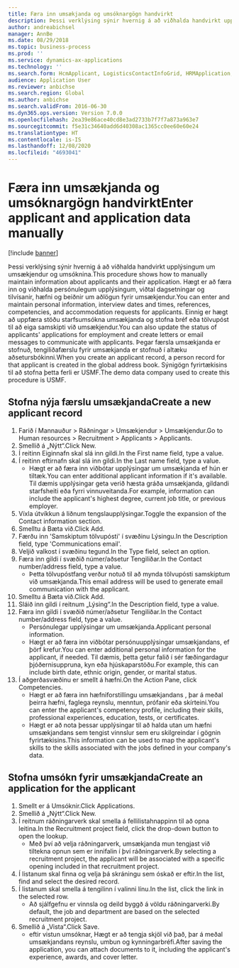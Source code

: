 ```yaml
---
title: Færa inn umsækjanda og umsóknargögn handvirkt
description: Þessi verklýsing sýnir hvernig á að viðhalda handvirkt upplýsingum um umsækjendur og umsóknina.
author: andreabichsel
manager: AnnBe
ms.date: 08/29/2018
ms.topic: business-process
ms.prod: ''
ms.service: dynamics-ax-applications
ms.technology: ''
ms.search.form: HcmApplicant, LogisticsContactInfoGrid, HRMApplication,  DirPartyTable
audience: Application User
ms.reviewer: anbichse
ms.search.region: Global
ms.author: anbichse
ms.search.validFrom: 2016-06-30
ms.dyn365.ops.version: Version 7.0.0
ms.openlocfilehash: 2ea39e86ace40cd8e3ad2733b7f7f7a873a963e7
ms.sourcegitcommit: f5e31c34640add6d40308ac1365cc0ee60e60e24
ms.translationtype: HT
ms.contentlocale: is-IS
ms.lasthandoff: 12/08/2020
ms.locfileid: "4693041"
---
```

# <a name="enter-applicant-and-application-data-manually"></a><span data-ttu-id="821b8-103">Færa inn umsækjanda og umsóknargögn handvirkt</span><span class="sxs-lookup"><span data-stu-id="821b8-103">Enter applicant and application data manually</span></span>

[!include [banner](../../includes/banner.md)]

<span data-ttu-id="821b8-104">Þessi verklýsing sýnir hvernig á að viðhalda handvirkt upplýsingum um umsækjendur og umsóknina.</span><span class="sxs-lookup"><span data-stu-id="821b8-104">This procedure shows how to manually maintain information about applicants and their application.</span></span>   <span data-ttu-id="821b8-105">Hægt er að færa inn og viðhalda persónulegum upplýsingum, viðtal dagsetningar og tilvísanir, hæfni og beiðnir um aðlögun fyrir umsækjendur.</span><span class="sxs-lookup"><span data-stu-id="821b8-105">You can enter and maintain personal information, interview dates and times, references, competencies, and accommodation requests for applicants.</span></span> <span data-ttu-id="821b8-106">Einnig er hægt að uppfæra stöðu starfsumsókna umsækjanda og stofna bréf eða tölvupóst til að eiga samskipti við umsækjendur.</span><span class="sxs-lookup"><span data-stu-id="821b8-106">You can also update the status of applicants' applications for employment and create letters or email messages to communicate with applicants.</span></span> <span data-ttu-id="821b8-107">Þegar færsla umsækjanda er stofnuð, tengiliðafærslu fyrir umsækjanda er stofnuð í altæku aðsetursbókinni.</span><span class="sxs-lookup"><span data-stu-id="821b8-107">When you create an applicant record, a person record for that applicant is created in the global address book.</span></span>       <span data-ttu-id="821b8-108">Sýnigögn fyrirtækisins til að stofna þetta ferli er USMF.</span><span class="sxs-lookup"><span data-stu-id="821b8-108">The demo data company used to create this procedure is USMF.</span></span>


## <a name="create-a-new-applicant-record"></a><span data-ttu-id="821b8-109">Stofna nýja færslu umsækjanda</span><span class="sxs-lookup"><span data-stu-id="821b8-109">Create a new applicant record</span></span>
1. <span data-ttu-id="821b8-110">Farið í Mannauður > Ráðningar > Umsækjendur > Umsækjendur.</span><span class="sxs-lookup"><span data-stu-id="821b8-110">Go to Human resources > Recruitment > Applicants > Applicants.</span></span>
2. <span data-ttu-id="821b8-111">Smellið á „Nýtt“.</span><span class="sxs-lookup"><span data-stu-id="821b8-111">Click New.</span></span>
3. <span data-ttu-id="821b8-112">Í reitinn Eiginnafn skal slá inn gildi.</span><span class="sxs-lookup"><span data-stu-id="821b8-112">In the First name field, type a value.</span></span>
4. <span data-ttu-id="821b8-113">Í reitinn eftirnafn skal slá inn gildi.</span><span class="sxs-lookup"><span data-stu-id="821b8-113">In the Last name field, type a value.</span></span>
    * <span data-ttu-id="821b8-114">Hægt er að færa inn viðbótar upplýsingar um umsækjanda ef hún er tiltæk.</span><span class="sxs-lookup"><span data-stu-id="821b8-114">You can enter additional applicant information if it's available.</span></span> <span data-ttu-id="821b8-115">Til dæmis upplýsingar geta verið hæsta gráða umsækjanda, gildandi starfsheiti eða fyrri vinnuveitanda.</span><span class="sxs-lookup"><span data-stu-id="821b8-115">For example, information can include the applicant's highest degree, current job title, or previous employer.</span></span>  
5. <span data-ttu-id="821b8-116">Víxla útvíkkun á liðnum tengslaupplýsingar.</span><span class="sxs-lookup"><span data-stu-id="821b8-116">Toggle the expansion of the Contact information section.</span></span>
6. <span data-ttu-id="821b8-117">Smelltu á Bæta við.</span><span class="sxs-lookup"><span data-stu-id="821b8-117">Click Add.</span></span>
7. <span data-ttu-id="821b8-118">Færðu inn 'Samskiptum tölvupósti' í svæðinu Lýsingu.</span><span class="sxs-lookup"><span data-stu-id="821b8-118">In the Description field, type 'Communications email'.</span></span>
8. <span data-ttu-id="821b8-119">Veljið valkost í svæðinu tegund.</span><span class="sxs-lookup"><span data-stu-id="821b8-119">In the Type field, select an option.</span></span>
9. <span data-ttu-id="821b8-120">Færa inn gildi í svæðið númer/aðsetur Tengiliðar.</span><span class="sxs-lookup"><span data-stu-id="821b8-120">In the Contact number/address field, type a value.</span></span>
    * <span data-ttu-id="821b8-121">Þetta tölvupóstfang verður notuð til að mynda tölvupósti samskiptum við umsækjanda.</span><span class="sxs-lookup"><span data-stu-id="821b8-121">This email address will be used to generate email communication with the applicant.</span></span>  
10. <span data-ttu-id="821b8-122">Smelltu á Bæta við.</span><span class="sxs-lookup"><span data-stu-id="821b8-122">Click Add.</span></span>
11. <span data-ttu-id="821b8-123">Sláið inn gildi í reitnum „Lýsing“.</span><span class="sxs-lookup"><span data-stu-id="821b8-123">In the Description field, type a value.</span></span>
12. <span data-ttu-id="821b8-124">Færa inn gildi í svæðið númer/aðsetur Tengiliðar.</span><span class="sxs-lookup"><span data-stu-id="821b8-124">In the Contact number/address field, type a value.</span></span>
    * <span data-ttu-id="821b8-125">Persónulegar upplýsingar um umsækjanda.</span><span class="sxs-lookup"><span data-stu-id="821b8-125">Applicant personal information.</span></span>  
    * <span data-ttu-id="821b8-126">Hægt er að færa inn viðbótar persónuupplýsingar umsækjandans, ef þörf krefur.</span><span class="sxs-lookup"><span data-stu-id="821b8-126">You can enter additional personal information for the applicant, if needed.</span></span> <span data-ttu-id="821b8-127">Til dæmis, þetta getur falið í sér fæðingardagur þjóðernisuppruna, kyn eða hjúskaparstöðu.</span><span class="sxs-lookup"><span data-stu-id="821b8-127">For example, this can include birth date, ethnic origin, gender, or marital status.</span></span>  
13. <span data-ttu-id="821b8-128">Í aðgerðasvæðinu er smellt á hæfni.</span><span class="sxs-lookup"><span data-stu-id="821b8-128">On the Action Pane, click Competencies.</span></span>
    * <span data-ttu-id="821b8-129">Hægt er að færa inn hæfniforstillingu umsækjandans , þar á meðal þeirra hæfni, faglega reynslu, menntun, prófanir eða skírteini.</span><span class="sxs-lookup"><span data-stu-id="821b8-129">You can enter the applicant's competency profile, including their skills, professional experiences, education, tests, or certificates.</span></span>  
    * <span data-ttu-id="821b8-130">Hægt er að nota þessar upplýsingar til að halda utan um hæfni umsækjandans sem tengist vinnslur sem eru skilgreindar í gögnin fyrirtækisins.</span><span class="sxs-lookup"><span data-stu-id="821b8-130">This information can be used to map the applicant's skills to the skills associated with the jobs defined in your company's data.</span></span>   

## <a name="create-an-application-for-the-applicant"></a><span data-ttu-id="821b8-131">Stofna umsókn fyrir umsækjanda</span><span class="sxs-lookup"><span data-stu-id="821b8-131">Create an application for the applicant</span></span>
1. <span data-ttu-id="821b8-132">Smellt er á Umsóknir.</span><span class="sxs-lookup"><span data-stu-id="821b8-132">Click Applications.</span></span>
2. <span data-ttu-id="821b8-133">Smellið á „Nýtt“.</span><span class="sxs-lookup"><span data-stu-id="821b8-133">Click New.</span></span>
3. <span data-ttu-id="821b8-134">Í reitnum ráðningarverk skal smella á fellilistahnappinn til að opna leitina.</span><span class="sxs-lookup"><span data-stu-id="821b8-134">In the Recruitment project field, click the drop-down button to open the lookup.</span></span>
    * <span data-ttu-id="821b8-135">Með því að velja ráðningarverk, umsækjanda mun tengjast við tiltekna opnun sem er innifalin í því ráðningarverk.</span><span class="sxs-lookup"><span data-stu-id="821b8-135">By selecting a recruitment project, the applicant will be associated with a specific opening included in that recruitment project.</span></span>  
4. <span data-ttu-id="821b8-136">Í listanum skal finna og velja þá skráningu sem óskað er eftir.</span><span class="sxs-lookup"><span data-stu-id="821b8-136">In the list, find and select the desired record.</span></span>
5. <span data-ttu-id="821b8-137">Í listanum skal smella á tengilinn í valinni línu.</span><span class="sxs-lookup"><span data-stu-id="821b8-137">In the list, click the link in the selected row.</span></span>
    * <span data-ttu-id="821b8-138">Að sjálfgefnu er vinnsla og deild byggð á völdu ráðningarverki.</span><span class="sxs-lookup"><span data-stu-id="821b8-138">By default, the job and department are based on the selected recruitment project.</span></span>  
6. <span data-ttu-id="821b8-139">Smellið á „Vista“.</span><span class="sxs-lookup"><span data-stu-id="821b8-139">Click Save.</span></span>
    * <span data-ttu-id="821b8-140">eftir vistun umsóknar, Hægt er að tengja skjöl við það, þar á meðal umsækjandans reynslu, umbun og kynningarbréfi.</span><span class="sxs-lookup"><span data-stu-id="821b8-140">After saving the application, you can attach documents to it, including the applicant's experience, awards, and cover letter.</span></span>  


